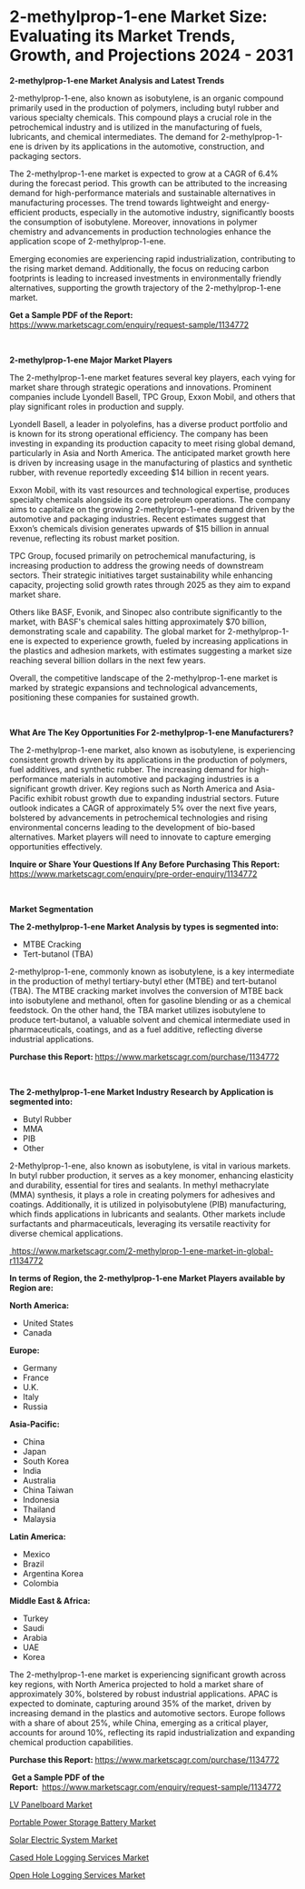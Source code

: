 <p><h1>2-methylprop-1-ene Market Size: Evaluating its Market Trends, Growth, and Projections 2024 - 2031</h1></p><p><strong>2-methylprop-1-ene Market Analysis and Latest Trends</strong></p>
<p><p>2-methylprop-1-ene, also known as isobutylene, is an organic compound primarily used in the production of polymers, including butyl rubber and various specialty chemicals. This compound plays a crucial role in the petrochemical industry and is utilized in the manufacturing of fuels, lubricants, and chemical intermediates. The demand for 2-methylprop-1-ene is driven by its applications in the automotive, construction, and packaging sectors.</p><p>The 2-methylprop-1-ene market is expected to grow at a CAGR of 6.4% during the forecast period. This growth can be attributed to the increasing demand for high-performance materials and sustainable alternatives in manufacturing processes. The trend towards lightweight and energy-efficient products, especially in the automotive industry, significantly boosts the consumption of isobutylene. Moreover, innovations in polymer chemistry and advancements in production technologies enhance the application scope of 2-methylprop-1-ene.</p><p>Emerging economies are experiencing rapid industrialization, contributing to the rising market demand. Additionally, the focus on reducing carbon footprints is leading to increased investments in environmentally friendly alternatives, supporting the growth trajectory of the 2-methylprop-1-ene market.</p></p>
<p><strong>Get a Sample PDF of the Report:&nbsp;</strong> <a href="https://www.marketscagr.com/enquiry/request-sample/1134772?utm_campaign=1268&utm_medium=2&utm_source=Github&utm_content=ia&utm_term=08102024&utm_id=2-methylprop-1-ene">https://www.marketscagr.com/enquiry/request-sample/1134772</a></p>
<p>&nbsp;</p>
<p><strong>2-methylprop-1-ene Major Market Players</strong></p>
<p><p>The 2-methylprop-1-ene market features several key players, each vying for market share through strategic operations and innovations. Prominent companies include Lyondell Basell, TPC Group, Exxon Mobil, and others that play significant roles in production and supply.</p><p>Lyondell Basell, a leader in polyolefins, has a diverse product portfolio and is known for its strong operational efficiency. The company has been investing in expanding its production capacity to meet rising global demand, particularly in Asia and North America. The anticipated market growth here is driven by increasing usage in the manufacturing of plastics and synthetic rubber, with revenue reportedly exceeding $14 billion in recent years.</p><p>Exxon Mobil, with its vast resources and technological expertise, produces specialty chemicals alongside its core petroleum operations. The company aims to capitalize on the growing 2-methylprop-1-ene demand driven by the automotive and packaging industries. Recent estimates suggest that Exxon’s chemicals division generates upwards of $15 billion in annual revenue, reflecting its robust market position.</p><p>TPC Group, focused primarily on petrochemical manufacturing, is increasing production to address the growing needs of downstream sectors. Their strategic initiatives target sustainability while enhancing capacity, projecting solid growth rates through 2025 as they aim to expand market share.</p><p>Others like BASF, Evonik, and Sinopec also contribute significantly to the market, with BASF's chemical sales hitting approximately $70 billion, demonstrating scale and capability. The global market for 2-methylprop-1-ene is expected to experience growth, fueled by increasing applications in the plastics and adhesion markets, with estimates suggesting a market size reaching several billion dollars in the next few years.</p><p>Overall, the competitive landscape of the 2-methylprop-1-ene market is marked by strategic expansions and technological advancements, positioning these companies for sustained growth.</p></p>
<p>&nbsp;</p>
<p><strong>What Are The Key Opportunities For 2-methylprop-1-ene Manufacturers?</strong></p>
<p><p>The 2-methylprop-1-ene market, also known as isobutylene, is experiencing consistent growth driven by its applications in the production of polymers, fuel additives, and synthetic rubber. The increasing demand for high-performance materials in automotive and packaging industries is a significant growth driver. Key regions such as North America and Asia-Pacific exhibit robust growth due to expanding industrial sectors. Future outlook indicates a CAGR of approximately 5% over the next five years, bolstered by advancements in petrochemical technologies and rising environmental concerns leading to the development of bio-based alternatives. Market players will need to innovate to capture emerging opportunities effectively.</p></p>
<p><strong>Inquire or Share Your Questions If Any Before Purchasing This Report:</strong> <a href="https://www.marketscagr.com/enquiry/pre-order-enquiry/1134772?utm_campaign=1268&utm_medium=2&utm_source=Github&utm_content=ia&utm_term=08102024&utm_id=2-methylprop-1-ene">https://www.marketscagr.com/enquiry/pre-order-enquiry/1134772</a></p>
<p>&nbsp;</p>
<p><strong>Market Segmentation</strong></p>
<p><strong>The 2-methylprop-1-ene Market Analysis by types is segmented into:</strong></p>
<p><ul><li>MTBE Cracking</li><li>Tert-butanol (TBA)</li></ul></p>
<p><p>2-methylprop-1-ene, commonly known as isobutylene, is a key intermediate in the production of methyl tertiary-butyl ether (MTBE) and tert-butanol (TBA). The MTBE cracking market involves the conversion of MTBE back into isobutylene and methanol, often for gasoline blending or as a chemical feedstock. On the other hand, the TBA market utilizes isobutylene to produce tert-butanol, a valuable solvent and chemical intermediate used in pharmaceuticals, coatings, and as a fuel additive, reflecting diverse industrial applications.</p></p>
<p><strong>Purchase this Report:&nbsp;</strong><a href="https://www.marketscagr.com/purchase/1134772?utm_campaign=1268&utm_medium=2&utm_source=Github&utm_content=ia&utm_term=08102024&utm_id=2-methylprop-1-ene">https://www.marketscagr.com/purchase/1134772</a></p>
<p>&nbsp;</p>
<p><strong>The 2-methylprop-1-ene Market Industry Research by Application is segmented into:</strong></p>
<p><ul><li>Butyl Rubber</li><li>MMA</li><li>PIB</li><li>Other</li></ul></p>
<p><p>2-Methylprop-1-ene, also known as isobutylene, is vital in various markets. In butyl rubber production, it serves as a key monomer, enhancing elasticity and durability, essential for tires and sealants. In methyl methacrylate (MMA) synthesis, it plays a role in creating polymers for adhesives and coatings. Additionally, it is utilized in polyisobutylene (PIB) manufacturing, which finds applications in lubricants and sealants. Other markets include surfactants and pharmaceuticals, leveraging its versatile reactivity for diverse chemical applications.</p></p>
<p><a href="https://www.marketscagr.com/2-methylprop-1-ene-market-in-global-r1134772?utm_campaign=1268&utm_medium=2&utm_source=Github&utm_content=ia&utm_term=08102024&utm_id=2-methylprop-1-ene">&nbsp;https://www.marketscagr.com/2-methylprop-1-ene-market-in-global-r1134772</a></p>
<p><strong>In terms of Region, the 2-methylprop-1-ene Market Players available by Region are:</strong></p>
<p>
    <p> <strong> North America: </strong>
        <ul>
            <li>United States</li>
            <li>Canada</li>
        </ul>
        </p> 
    <p> <strong> Europe: </strong>
        <ul>
            <li>Germany</li>
            <li>France</li>
            <li>U.K.</li>
            <li>Italy</li>
            <li>Russia</li>
        </ul>
        </p> 
    <p> <strong> Asia-Pacific: </strong>
        <ul>
            <li>China</li>
            <li>Japan</li>
            <li>South Korea</li>
            <li>India</li>
            <li>Australia</li>
            <li>China Taiwan</li>
            <li>Indonesia</li>
            <li>Thailand</li>
            <li>Malaysia</li>
        </ul>
        </p> 
    <p> <strong> Latin America: </strong>
        <ul>
            <li>Mexico</li>
            <li>Brazil</li>
            <li>Argentina Korea</li>
            <li>Colombia</li>
        </ul>
        </p> 
    <p> <strong> Middle East & Africa: </strong>
        <ul>
            <li>Turkey</li>
            <li>Saudi</li>
            <li>Arabia</li>
            <li>UAE</li>
            <li>Korea</li>
        </ul>
    </p>
    </p>
<p><p>The 2-methylprop-1-ene market is experiencing significant growth across key regions, with North America projected to hold a market share of approximately 30%, bolstered by robust industrial applications. APAC is expected to dominate, capturing around 35% of the market, driven by increasing demand in the plastics and automotive sectors. Europe follows with a share of about 25%, while China, emerging as a critical player, accounts for around 10%, reflecting its rapid industrialization and expanding chemical production capabilities.</p></p>
<p><strong>Purchase this Report: </strong><a href="https://www.marketscagr.com/purchase/1134772?utm_campaign=1268&utm_medium=2&utm_source=Github&utm_content=ia&utm_term=08102024&utm_id=2-methylprop-1-ene">https://www.marketscagr.com/purchase/1134772</a></p>
<p>&nbsp;<strong>Get a Sample PDF of the Report:&nbsp;&nbsp;</strong><a href="https://www.marketscagr.com/enquiry/request-sample/1134772?utm_campaign=1268&utm_medium=2&utm_source=Github&utm_content=ia&utm_term=08102024&utm_id=2-methylprop-1-ene">https://www.marketscagr.com/enquiry/request-sample/1134772</a></p>
<p><strong></strong></p>
<p><p><a href="https://issuu.com/reportprime-2/docs/lv-panelboard-market-size-2030.pptx_db313e343366c0?utm_campaign=1268&utm_medium=2&utm_source=Github&utm_content=ia&utm_term=08102024&utm_id=2-methylprop-1-ene">LV Panelboard Market</a></p><p><a href="https://issuu.com/reportprime-2/docs/portable-power-storage-battery-mark_fa96c841022458?utm_campaign=1268&utm_medium=2&utm_source=Github&utm_content=ia&utm_term=08102024&utm_id=2-methylprop-1-ene">Portable Power Storage Battery Market</a></p><p><a href="https://www.linkedin.com/pulse/solar-electric-system-market-revolution-size-share-emerging-3bjge?utm_campaign=1268&utm_medium=2&utm_source=Github&utm_content=ia&utm_term=08102024&utm_id=2-methylprop-1-ene">Solar Electric System Market</a></p><p><a href="https://www.linkedin.com/pulse/cased-hole-logging-services-market-size-type-slickline-servicese-line-wvnhe?utm_campaign=1268&utm_medium=2&utm_source=Github&utm_content=ia&utm_term=08102024&utm_id=2-methylprop-1-ene">Cased Hole Logging Services Market</a></p><p><a href="https://www.linkedin.com/pulse/open-hole-logging-services-market-ecosystem-competitive-landscape-sdjbe?utm_campaign=1268&utm_medium=2&utm_source=Github&utm_content=ia&utm_term=08102024&utm_id=2-methylprop-1-ene">Open Hole Logging Services Market</a></p></p>